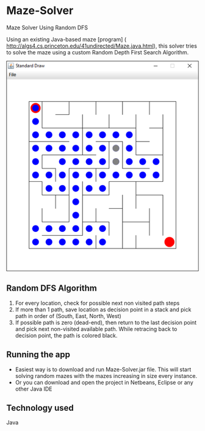 # Maze-Solver
Maze Solver Using Random DFS

Using an existing Java-based maze [program] ( http://algs4.cs.princeton.edu/41undirected/Maze.java.html), this solver tries to solve the maze using a custom Random Depth First Search Algorithm.

![Maze-Solver screen shot](https://github.com/RaviChimmalgi/Maze-Solver/blob/master/maze-solver.png)

## Random DFS Algorithm
1. For every location, check for possible next non visited path steps
2. If more than 1 path, save location as decision point in a stack and pick path in order of (South, East, North, West)
3. If possible path is zero (dead-end), then return to the last decision point and pick next non-visited available path. While retracing back to decision point, the path is colored black.


## Running the app
- Easiest way is to download and run Maze-Solver.jar file. This will start solving random mazes with the mazes increasing in size every instance.
- Or you can download and open the project in Netbeans, Eclipse or any other Java IDE

## Technology used
Java
